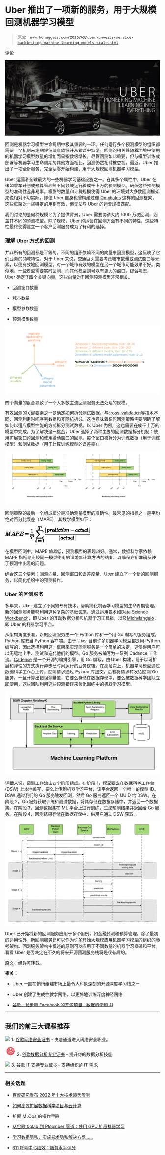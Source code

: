 # Uber 推出了一项新的服务，用于大规模回测机器学习模型

> 原文：[`www.kdnuggets.com/2020/03/uber-unveils-service-backtesting-machine-learning-models-scale.html`](https://www.kdnuggets.com/2020/03/uber-unveils-service-backtesting-machine-learning-models-scale.html)

评论

![](img/8d7e3704b78a6417e79487778b9024b5.png)

回测是机器学习模型生命周期中极其重要的一环。任何运行多个预测模型的组织都需要一个机制来定期评估其有效性并从错误中恢复。回测的相关性随着环境中使用的机器学习模型数量的增加而呈指数级增长。尽管回测如此重要，但与模型训练或部署等机器学习生命周期的其他方面相比，回测仍然相对被忽视。最近，Uber 推出了一项全新服务，完全从零开始构建，用于大规模回测机器学习模型。

Uber 运营着全球最大的一些机器学习基础设施之一。在其多个属性中，Uber 在诸如乘车计划或预算管理等不同领域运行着成千上万的预测模型。确保这些预测模型的准确性远非易事。模型的数量和计算规模使得 Uber 的环境对大多数回测框架来说相对不切实际。即便 Uber 自身也曾构建过像 [Omphalos](https://eng.uber.com/omphalos/) 这样的回测框架，这些框架对一些特定的用例有效，但无法与 Uber 的运营规模匹配。

我们讨论的是何种规模？为了提供背景，Uber 需要协调大约 1000 万次回测，涵盖其不同的预测模型。除了规模，Uber 的运营在回测方面有不同的特性，这些特性最终使得建立一个客户回测服务成为了有利的选择。

### 理解 Uber 方式的回测

并非所有的回测都是平等的。不同的组织依赖不同的向量来回测模型，这反映了它们业务的领域特性。对于 Uber 来说，交通巨头需要考虑城市数量或测试窗口等元素，以便有效地回测模型。对一个城市有效的模型在另一个城市可能效果不好。类似地，一些模型需要实时回测，而其他模型则可以有更大的窗口。综合考虑，Uber 确定了四个关键向量，这些向量对于回测预测模型非常相关。

+   回测窗口数量

+   城市数量

+   模型参数数量

+   预测模型数量

![](img/3aaec9deb9b15bb8b0b122b578401056.png)

四个向量的组合导致了一个大多数主流回测服务无法处理的规模。

有效回测的关键要素之一是确定如何拆分测试数据。与[cross-validation](https://en.wikipedia.org/wiki/Cross-validation_(statistics))等技术不同，回测利用时间序列数据和非随机拆分。这也意味着任何回测策略需要明确了解如何以适应模型性能的方式拆分测试数据。以 Uber 为例，这也需要在成千上万的模型中完成。为了解决这一挑战，Uber 选择了两种主要的回测数据拆分机制：使用扩展窗口的回测和使用滑动窗口的回测。每个窗口被拆分为训练数据（用于训练模型）和测试数据（用于计算训练模型的误差率）。

![](img/f423bdcc1d2a4159de086ae70773d608.png)

回测策略的最后一个组成部分是准确测量模型的准确性。最常见的指标之一是平均绝对百分比误差（MAPE），其数学模型如下：

![](img/13d45fa5b93b064da8fc0c285e956ed2.png)

在模型回测中，MAPE 值越低，预测模型的表现越好。通常，数据科学家依赖 MAPE 指标来比较同一模型使用的误差率计算方法的结果，以确保它们准确反映了预测中出现的问题。

综合这三个要素：回测向量、回测窗口和误差度量，Uber 建立了一个新的回测服务，以简化组织中的预测操作。

### Uber 的回测服务

多年来，Uber 建立了不同的专有技术，帮助简化机器学习模型的生命周期管理。新的回测服务能够利用这种复杂的基础设施，通过运用技术如[Data Science Workbench](https://eng.uber.com/dsw/)，即 Uber 的互动数据分析和机器学习工具箱，以及[Michelangelo](https://eng.uber.com/scaling-michelangelo/)，即 Uber 的机器学习平台。

从架构角度来看，新的回测服务由一个 Python 库和一个用 Go 编写的服务组成。Python 库充当 Python 客户端。由于 Uber 目前许多机器学习模型都是用 Python 编写的，因此选择利用这一框架来实现回测服务是一个简单的决定，这使得用户可以无缝地上手、测试和迭代他们的模型。Go 服务被编写为一系列 Cadence 工作流。[Cadence](https://github.com/uber/cadence) 是一个开源的编排引擎，用 Go 编写，由 Uber 构建，用于以可扩展和弹性的方式执行异步长时间运行的业务逻辑。在高层次上，机器学习模型通过数据科学工作台上传，回测请求通过 Python 库提交，后者将请求转发给回测 Go 服务。一旦计算出错误测量值，它要么存储在数据存储中，要么被数据科学团队立即使用，这些团队利用这些预测错误来优化训练中的机器学习模型。

![](img/83bdfbd192ec9a63223f34227fa212e8.png)

详细来说，回测工作流由四个阶段组成。在阶段 1，模型要么在数据科学工作台 (DSW) 上本地编写，要么上传到机器学习平台，该平台返回一个唯一的模型 ID。DSW 通过我们的 Go 服务触发回测，然后 Go 服务返回一个 UUID 给 DSW。在阶段 2，Go 服务获取训练和测试数据，将其存储在数据存储中，并返回一个数据集。在阶段 3，回测数据集在 ML 平台上进行训练，生成预测结果并返回给 Go 服务。在阶段 4，回测结果存储在数据存储中，供用户通过 DSW 获取。

![](img/f28124756b9831fa4566f9fc1e349f49.png)

Uber 已开始将新的回测服务应用于多个用例，如金融预测和预算管理。除了最初的适用性外，新回测服务还可以作为许多开始大规模应用机器学习模型的组织的参考架构。回测服务架构中概述的原则可以应用于不同数量的机器学习框架和平台。看看 Uber 是否决定在不久的将来开源回测服务栈将是很有趣的。

[原文](https://towardsdatascience.com/uber-unveils-a-new-service-for-backtesting-machine-learning-models-at-scale-430c7b127f4c)。经许可转载。

**相关：**

+   Uber 一直在悄悄组建市场上最令人印象深刻的开源深度学习栈之一

+   Uber 创建了生成性教学网络，以更好地训练深度神经网络

+   [谷歌、优步和 Facebook 的开源项目：数据科学和 AI](https://www.kdnuggets.com/2019/11/open-source-projects-google-uber-facebook-data-science-ai.html)

* * *

## 我们的前三大课程推荐

![](img/0244c01ba9267c002ef39d4907e0b8fb.png) 1\. [谷歌网络安全证书](https://www.kdnuggets.com/google-cybersecurity) - 快速通道进入网络安全职业。

![](img/e225c49c3c91745821c8c0368bf04711.png) 2\. [谷歌数据分析专业证书](https://www.kdnuggets.com/google-data-analytics) - 提升你的数据分析技能

![](img/0244c01ba9267c002ef39d4907e0b8fb.png) 3\. [谷歌 IT 支持专业证书](https://www.kdnuggets.com/google-itsupport) - 支持组织的 IT 需求

* * *

### 相关话题

+   [百度研究发布 2022 年十大技术趋势预测](https://www.kdnuggets.com/2022/02/baidu-research-unveils-top-10-tech-trends-forecast-2022.html)

+   [如何高效扩展数据科学项目与云计算](https://www.kdnuggets.com/2023/05/efficiently-scale-data-science-projects-cloud-computing.html)

+   [扩展 MLOps 的操作手册](https://www.kdnuggets.com/2023/06/playbook-scale-mlops.html)

+   [从谷歌 Colab 到 Ploomber 管道：使用 GPU 扩展机器学习](https://www.kdnuggets.com/2022/03/google-colab-ploomber-pipeline-ml-scale-gpus.html)

+   [学习数据隐私，实施技术隐私解决方案……](https://www.kdnuggets.com/2022/04/manning-data-privacy-learn-implement-technical-privacy-solutions-tools-scale.html)

+   [311 呼叫中心绩效：服务水平评分](https://www.kdnuggets.com/2023/03/boxplot-outlier-311-call-center-performance.html)
